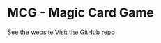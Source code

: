 [comment]: <> (Only edit this file in GitHub as .gitignore prevents it from pushing.)

# MCG - Magic Card Game
[See the website](../mcg-site/index.php)
[Visit the GitHub repo](../)

